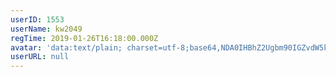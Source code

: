 ```yaml
---
userID: 1553
userName: kw2049
regTime: 2019-01-26T16:18:00.000Z
avatar: 'data:text/plain; charset=utf-8;base64,NDA0IHBhZ2Ugbm90IGZvdW5kCg=='
userURL: null
---
```



